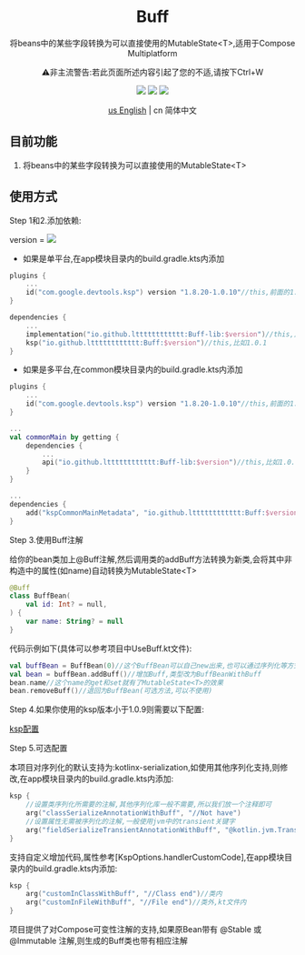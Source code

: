 <h1 align="center">Buff</h1>

<p align="center">将beans中的某些字段转换为可以直接使用的MutableState&lt;T&gt;,适用于Compose Multiplatform</p>

<p align="center">⚠️非主流警告:若此页面所述内容引起了您的不适,请按下Ctrl+W</p>

<p align="center">
<img src="https://img.shields.io/badge/Kotlin-Multiplatform-%237f52ff?logo=kotlin">
<img src="https://img.shields.io/badge/license-Apache%202-blue.svg?maxAge=2592000">
<img src="https://img.shields.io/maven-central/v/io.github.ltttttttttttt/Buff"/>
</p>

<div align="center"><a href="https://github.com/ltttttttttttt/Buff/blob/main/README.md">us English</a> | cn 简体中文</div>

## 目前功能

1. 将beans中的某些字段转换为可以直接使用的MutableState&lt;T&gt;

## 使用方式

Step 1和2.添加依赖:

version
= [![](https://img.shields.io/maven-central/v/io.github.ltttttttttttt/Buff)](https://repo1.maven.org/maven2/io/github/ltttttttttttt/Buff/)

* 如果是单平台,在app模块目录内的build.gradle.kts内添加

```kotlin
plugins {
    ...
    id("com.google.devtools.ksp") version "1.8.20-1.0.10"//this,前面的1.8.20对应你的kotlin版本,更多版本参考: https://github.com/google/ksp/releases
}

dependencies {
    ...
    implementation("io.github.ltttttttttttt:Buff-lib:$version")//this,比如1.0.1
    ksp("io.github.ltttttttttttt:Buff:$version")//this,比如1.0.1
}
```

* 如果是多平台,在common模块目录内的build.gradle.kts内添加

```kotlin
plugins {
    ...
    id("com.google.devtools.ksp") version "1.8.20-1.0.10"//this,前面的1.8.20对应你的kotlin版本,更多版本参考: https://github.com/google/ksp/releases
}

...
val commonMain by getting {
    dependencies {
        ...
        api("io.github.ltttttttttttt:Buff-lib:$version")//this,比如1.0.1
    }
}

...
dependencies {
    add("kspCommonMainMetadata", "io.github.ltttttttttttt:Buff:$version")
}
```

Step 3.使用Buff注解

给你的bean类加上@Buff注解,然后调用类的addBuff方法转换为新类,会将其中非构造中的属性(如name)自动转换为MutableState&lt;T&gt;

```kotlin
@Buff
class BuffBean(
    val id: Int? = null,
) {
    var name: String? = null
}
```

代码示例如下(具体可以参考项目中UseBuff.kt文件):

```kotlin
val buffBean = BuffBean(0)//这个BuffBean可以自己new出来,也可以通过序列化等方式
val bean = buffBean.addBuff()//增加Buff,类型改为BuffBeanWithBuff
bean.name//这个name的get和set就有了MutableState<T>的效果
bean.removeBuff()//退回为BuffBean(可选方法,可以不使用)
```

Step 4.如果你使用的ksp版本小于1.0.9则需要以下配置:

<a href="https://github.com/ltttttttttttt/Buff/blob/main/README_KSP_SRC_CN.md">ksp配置</a>

Step 5.可选配置

本项目对序列化的默认支持为:kotlinx-serialization,如使用其他序列化支持,则修改,在app模块目录内的build.gradle.kts内添加:

```kotlin
ksp {
    //设置类序列化所需要的注解,其他序列化库一般不需要,所以我们放一个注释即可
    arg("classSerializeAnnotationWithBuff", "//Not have")
    //设置属性无需被序列化的注解,一般使用jvm中的transient关键字
    arg("fieldSerializeTransientAnnotationWithBuff", "@kotlin.jvm.Transient")
}
```

支持自定义增加代码,属性参考[KspOptions.handlerCustomCode],在app模块目录内的build.gradle.kts内添加:

```kotlin
ksp {
    arg("customInClassWithBuff", "//Class end")//类内
    arg("customInFileWithBuff", "//File end")//类外,kt文件内
}
```

项目提供了对Compose可变性注解的支持,如果原Bean带有 @Stable 或 @Immutable 注解,则生成的Buff类也带有相应注解